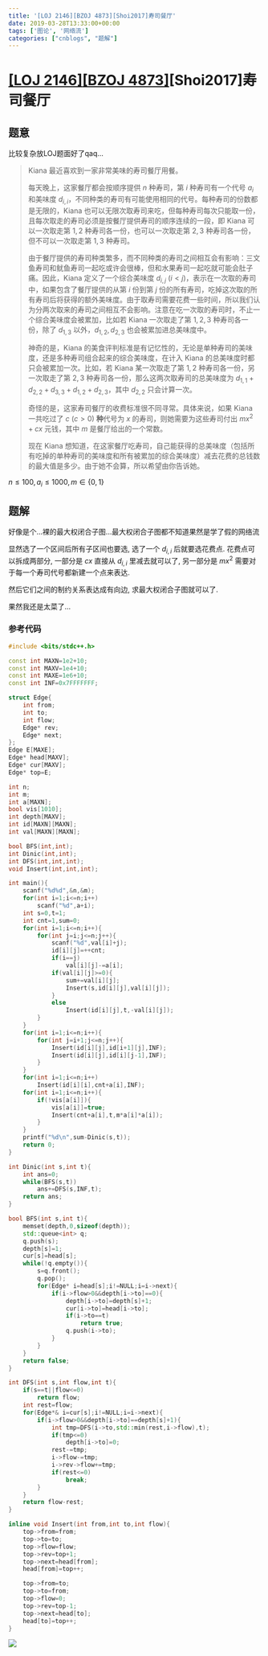 ```yaml
---
title: '[LOJ 2146][BZOJ 4873][Shoi2017]寿司餐厅'
date: 2019-03-28T13:33:00+00:00
tags: ['图论', '网络流']
categories: ["cnblogs", "题解"]
---
```

# [[LOJ 2146]](https://loj.ac/problem/2146)[[BZOJ 4873]](https://www.lydsy.com/JudgeOnline/problem.php?id=4873)[Shoi2017]寿司餐厅

## 题意

比较复杂放LOJ题面好了qaq...

> Kiana 最近喜欢到一家非常美味的寿司餐厅用餐。
>
> 每天晚上，这家餐厅都会按顺序提供 $n$ 种寿司，第 $i$ 种寿司有一个代号 $a_i$ 和美味度 $d_{i, i}$，不同种类的寿司有可能使用相同的代号。每种寿司的份数都是无限的，Kiana 也可以无限次取寿司来吃，但每种寿司每次只能取一份，且每次取走的寿司必须是按餐厅提供寿司的顺序连续的一段，即 Kiana 可以一次取走第 $1, 2$ 种寿司各一份，也可以一次取走第 $2, 3$ 种寿司各一份，但不可以一次取走第 $1, 3$ 种寿司。
>
> 由于餐厅提供的寿司种类繁多，而不同种类的寿司之间相互会有影响：三文鱼寿司和鱿鱼寿司一起吃或许会很棒，但和水果寿司一起吃就可能会肚子痛。因此，Kiana 定义了一个综合美味度 $d_{i, j} \ (i < j)$，表示在一次取的寿司中，如果包含了餐厅提供的从第 $i$ 份到第 $j$ 份的所有寿司，吃掉这次取的所有寿司后将获得的额外美味度。由于取寿司需要花费一些时间，所以我们认为分两次取来的寿司之间相互不会影响。注意在吃一次取的寿司时，不止一个综合美味度会被累加，比如若 Kiana 一次取走了第 $1, 2, 3$ 种寿司各一份，除了 $d_{1, 3}$ 以外，$d_{1, 2}, d_{2, 3}$ 也会被累加进总美味度中。
>
> 神奇的是，Kiana 的美食评判标准是有记忆性的，无论是单种寿司的美味度，还是多种寿司组合起来的综合美味度，在计入 Kiana 的总美味度时都只会被累加一次。比如，若 Kiana 某一次取走了第 $1, 2$ 种寿司各一份，另一次取走了第 $2, 3$ 种寿司各一份，那么这两次取寿司的总美味度为 $d_{1, 1} + d_{2, 2} + d_{3, 3} + d_{1, 2} + d_{2, 3}$，其中 $d_{2, 2}$ 只会计算一次。
>
> 奇怪的是，这家寿司餐厅的收费标准很不同寻常。具体来说，如果 Kiana 一共吃过了 $c \ (c > 0)$ **种**代号为 $x$ 的寿司，则她需要为这些寿司付出 $mx^2 + cx$ 元钱，其中 $m$ 是餐厅给出的一个常数。
>
> 现在 Kiana 想知道，在这家餐厅吃寿司，自己能获得的总美味度（包括所有吃掉的单种寿司的美味度和所有被累加的综合美味度）减去花费的总钱数的最大值是多少。由于她不会算，所以希望由你告诉她。

$n\le 100,a_i\le 1000,m\in\{0,1\}$

## 题解

好像是个...裸的最大权闭合子图...<span class="covered">最大权闭合子图都不知道果然是学了假的网络流</span>

显然选了一个区间后所有子区间也要选, 选了一个 $d_{i,i}$ 后就要选花费点. 花费点可以拆成两部分, 一部分是 $cx$ 直接从 $d_{i,i}$ 里减去就可以了, 另一部分是 $mx^2$ 需要对于每一个寿司代号都新建一个点来表达.

然后它们之间的制约关系表达成有向边, 求最大权闭合子图就可以了.

果然我还是太菜了...

### 参考代码

```cpp
#include <bits/stdc++.h>

const int MAXN=1e2+10;
const int MAXV=1e4+10;
const int MAXE=1e6+10;
const int INF=0x7FFFFFFF;

struct Edge{
	int from;
	int to;
	int flow;
	Edge* rev;
	Edge* next;
};
Edge E[MAXE];
Edge* head[MAXV];
Edge* cur[MAXV];
Edge* top=E;

int n;
int m;
int a[MAXN];
bool vis[1010];
int depth[MAXV];
int id[MAXN][MAXN];
int val[MAXN][MAXN];

bool BFS(int,int);
int Dinic(int,int);
int DFS(int,int,int);
void Insert(int,int,int);

int main(){
	scanf("%d%d",&n,&m);
	for(int i=1;i<=n;i++)
		scanf("%d",a+i);
	int s=0,t=1;
	int cnt=1,sum=0;
	for(int i=1;i<=n;i++){
		for(int j=i;j<=n;j++){
			scanf("%d",val[i]+j);
			id[i][j]=++cnt;
			if(i==j)
				val[i][j]-=a[i];
			if(val[i][j]>=0){
				sum+=val[i][j];
				Insert(s,id[i][j],val[i][j]);
			}
			else
				Insert(id[i][j],t,-val[i][j]);
		}
	}
	for(int i=1;i<=n;i++){
		for(int j=i+1;j<=n;j++){
			Insert(id[i][j],id[i+1][j],INF);
			Insert(id[i][j],id[i][j-1],INF);
		}
	}
	for(int i=1;i<=n;i++)
		Insert(id[i][i],cnt+a[i],INF);
	for(int i=1;i<=n;i++){
		if(!vis[a[i]]){
			vis[a[i]]=true;
			Insert(cnt+a[i],t,m*a[i]*a[i]);
		}
	}
	printf("%d\n",sum-Dinic(s,t));
	return 0;
}

int Dinic(int s,int t){
	int ans=0;
	while(BFS(s,t))
		ans+=DFS(s,INF,t);
	return ans;
}

bool BFS(int s,int t){
	memset(depth,0,sizeof(depth));
	std::queue<int> q;
	q.push(s);
	depth[s]=1;
	cur[s]=head[s];
	while(!q.empty()){
		s=q.front();
		q.pop();
		for(Edge* i=head[s];i!=NULL;i=i->next){
			if(i->flow>0&&depth[i->to]==0){
				depth[i->to]=depth[s]+1;
				cur[i->to]=head[i->to];
				if(i->to==t)
					return true;
				q.push(i->to);
			}
		}
	}
	return false;
}

int DFS(int s,int flow,int t){
	if(s==t||flow<=0)
		return flow;
	int rest=flow;
	for(Edge*& i=cur[s];i!=NULL;i=i->next){
		if(i->flow>0&&depth[i->to]==depth[s]+1){
			int tmp=DFS(i->to,std::min(rest,i->flow),t);
			if(tmp<=0)
				depth[i->to]=0;
			rest-=tmp;
			i->flow-=tmp;
			i->rev->flow+=tmp;
			if(rest<=0)
				break;
		}
	}
	return flow-rest;
}

inline void Insert(int from,int to,int flow){
	top->from=from;
	top->to=to;
	top->flow=flow;
	top->rev=top+1;
	top->next=head[from];
	head[from]=top++;

	top->from=to;
	top->to=from;
	top->flow=0;
	top->rev=top-1;
	top->next=head[to];
	head[to]=top++;
}

```

![](https://example.com/image)
